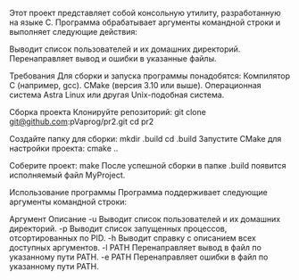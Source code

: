 Этот проект представляет собой консольную утилиту, разработанную на языке C. Программа обрабатывает аргументы командной строки и выполняет следующие действия:

Выводит список пользователей и их домашних директорий.
Перенаправляет вывод и ошибки в указанные файлы.

Требования
Для сборки и запуска программы понадобятся:
Компилятор C (например, gcc).
CMake (версия 3.10 или выше).
Операционная система Astra Linux или другая Unix-подобная система.

Сборка проекта
Клонируйте репозиторий:
git clone git@github.com:pVaprog/pr2.git
cd pr2

Создайте папку для сборки:
mkdir .build
cd .build
Запустите CMake для настройки проекта:
cmake ..

Соберите проект:
make
После успешной сборки в папке .build появится исполняемый файл MyProject.

Использование программы
Программа поддерживает следующие аргументы командной строки:

Аргумент Описание
-u Выводит список пользователей и их домашних директорий.
-p Выводит список запущенных процессов, отсортированных по PID.
-h Выводит справку с описанием всех доступных аргументов.
-l PATH Перенаправляет вывод в файл по указанному пути PATH.
-e PATH Перенаправляет ошибки в файл по указанному пути PATH.
